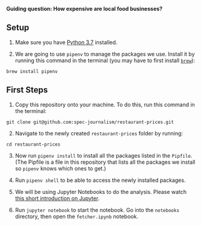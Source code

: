 **Guiding question: How expensive are local food businesses?**

## Setup

1. Make sure you have [Python 3.7](https://www.python.org/downloads/) installed.

2. We are going to use `pipenv` to manage the packages we use. Install it by running this command in the terminal (you may have to first install [`brew`](https://brew.sh)):
```
brew install pipenv
```

## First Steps

1. Copy this repository onto your machine. To do this, run this command in the terminal:
```
git clone git@github.com:spec-journalism/restaurant-prices.git
```

2. Navigate to the newly created `restaurant-prices` folder by running:
```
cd restaurant-prices
```

3. Now run `pipenv install` to install all the packages listed in the `Pipfile`. (The Pipfile is a file in this repository that lists all the packages we install so `pipenv` knows which ones to get.)

4. Run `pipenv shell` to be able to access the newly installed packages.

5. We will be using Jupyter Notebooks to do the analysis. Please watch [this short introduction on Jupyter](https://www.youtube.com/watch?v=jZ952vChhuI).

6. Run `jupyter notebook` to start the notebook. Go into the `notebooks` directory, then open the `fetcher.ipynb` notebook.
